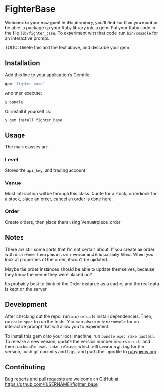 # FighterBase

Welcome to your new gem! In this directory, you'll find the files you need to be able to package up your Ruby library into a gem. Put your Ruby code in the file `lib/fighter_base`. To experiment with that code, run `bin/console` for an interactive prompt.

TODO: Delete this and the text above, and describe your gem

## Installation

Add this line to your application's Gemfile:

```ruby
gem 'fighter_base'
```

And then execute:

    $ bundle

Or install it yourself as:

    $ gem install fighter_base

## Usage

The main classes are 

### Level

Stores the `api_key`, and trading account

### Venue

Most interaction will be through this class. Quote for a stock, orderbook for a stock, place an order, cancel an order is done here.

### Order

Create orders, then place them using Venue#place_order

## Notes

There are still some parts that I'm not certain about. If you create an order with `Order#new`, then place it on a venue and it is partially filled. When you look at properties of the order, it won't be updated.

Maybe the order instances should be able to update themselves, because they know the venue they were placed on?

Its probably best to think of the Order instance as a cache, and the real data is kept on the server.

## Development

After checking out the repo, run `bin/setup` to install dependencies. Then, run `rake spec` to run the tests. You can also run `bin/console` for an interactive prompt that will allow you to experiment.

To install this gem onto your local machine, run `bundle exec rake install`. To release a new version, update the version number in `version.rb`, and then run `bundle exec rake release`, which will create a git tag for the version, push git commits and tags, and push the `.gem` file to [rubygems.org](https://rubygems.org).

## Contributing

Bug reports and pull requests are welcome on GitHub at https://github.com/[USERNAME]/fighter_base.

